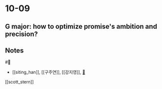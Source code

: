 # 10-09

## G major: how to optimize promise's ambition and precision?

## Notes

#🐅

- [[siting_han]], [[구주연]], [[강지영]], [🦦](https://otter.ai/u/9GYp217odHD70GJq-T4BZb3003I?view=summary)

[[scott_stern]]